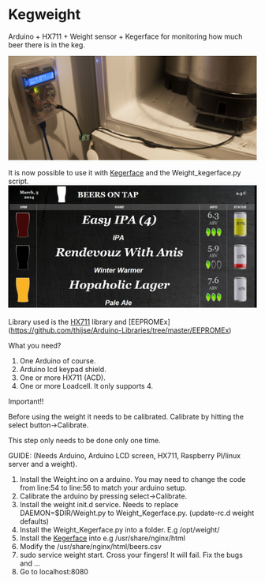 Kegweight
=========

Arduino + HX711 + Weight sensor + Kegerface for monitoring how much beer there is in the keg. 

![ScreenShot](screenshot1.jpg "Arduino")

It is now possible to use it with [Kegerface](https://github.com/andresol/kegerface) and the Weight_kegerface.py script.  
![ScreenShot2](screenshot2.jpg "Kegerface")

Library used is the [HX711](https://github.com/bogde/HX711) library and [EEPROMEx] (https://github.com/thijse/Arduino-Libraries/tree/master/EEPROMEx)

What you need?
1. One Arduino of course. 
2. Arduino lcd keypad shield. 
3. One or more HX711 (ACD). 
4. One or more Loadcell. It only supports 4. 

Important!!

Before using the weight it needs to be calibrated. Calibrate by hitting the select button->Calibrate. 

This step only needs to be done only one time.

GUIDE: (Needs Arduino, Arduino LCD screen, HX711, Raspberry PI/linux server and a weight).  
1. Install the Weight.ino on a arduino. You may need to change the code from line:54 to line:56 to match your arduino setup. 
2. Calibrate the arduino by pressing select->Calibrate.  
3. Install the weight init.d service. Needs to replace DAEMON=$DIR/Weight.py to Weight_Kegerface.py. (update-rc.d weight defaults)  
4. Install the Weight_Kegerface.py into a folder. E.g /opt/weight/   
5. Install the [Kegerface](https://github.com/andresol/kegerface) into e.g /usr/share/nginx/html  
6. Modify the /usr/share/nginx/html/beers.csv  
7. sudo service weight start. Cross your fingers! It will fail. Fix the bugs and ...  
8. Go to localhost:8080  
